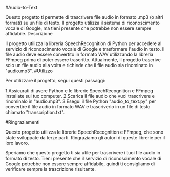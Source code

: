 #Audio-to-Text

Questo progetto ti permette di trascrivere file audio in formato .mp3 (o altri formati) su un file di testo. Il progetto utilizza il sistema di riconoscimento vocale di Google, ma tieni presente che potrebbe non essere sempre affidabile.
Descrizione

Il progetto utilizza la libreria SpeechRecognition di Python per accedere al servizio di riconoscimento vocale di Google e trasformare l'audio in testo. Il file audio deve essere convertito in formato WAV utilizzando la libreria FFmpeg prima di poter essere trascritto. Attualmente, il progetto trascrive solo un file audio alla volta e richiede che il file audio sia rinominato in "audio.mp3".
#Utilizzo

Per utilizzare il progetto, segui questi passaggi:

1.Assicurati di avere Python e le librerie SpeechRecognition e FFmpeg installate sul tuo computer.
2.Scarica il file audio che vuoi trascrivere e rinominalo in "audio.mp3".
3.Esegui il file Python "audio_to_text.py" per convertire il file audio in formato WAV e trascriverlo in un file di testo chiamato "transcription.txt".

#Ringraziamenti

Questo progetto utilizza le librerie SpeechRecognition e FFmpeg, che sono state sviluppate da terze parti. Ringraziamo gli autori di queste librerie per il loro lavoro.

Speriamo che questo progetto ti sia utile per trascrivere i tuoi file audio in formato di testo. Tieni presente che il servizio di riconoscimento vocale di Google potrebbe non essere sempre affidabile, quindi ti consigliamo di verificare sempre la trascrizione risultante.
